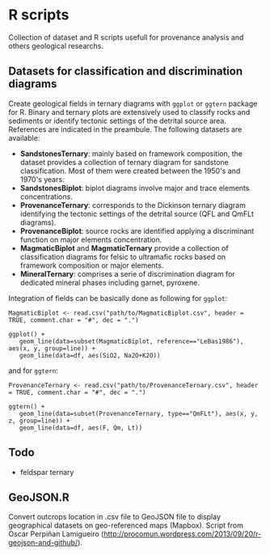 # R scripts

Collection of dataset and R scripts usefull for provenance analysis and others geological researchs.

## Datasets for classification and discrimination diagrams
Create geological fields in ternary diagrams with `ggplot` or `ggtern` package for R. Binary and ternary plots are extensively used to classify rocks and sediments or identify tectonic settings of the detrital source area. References are indicated in the preambule. The following datasets are available:
+ **SandstonesTernary**: mainly based on framework composition, the dataset provides a collection of ternary diagram for sandstone classification. Most of them were created between the 1950's and 1970's years.
+ **SandstonesBiplot**: biplot diagrams involve major and trace elements concentrations.
+ **ProvenanceTernary**: corresponds to the Dickinson ternary diagram identifying the tectonic settings of the detrital source (QFL and QmFLt diagrams).
+ **ProvenanceBiplot**: source rocks are identified applying a discriminant function on major elements concentration.
+ **MagmaticBiplot** and **MagmaticTernary** provide a collection of classification diagrams for felsic to ultramafic rocks based on framework composition or major elements.
+ **MineralTernary**: comprises a serie of discrimination diagram for dedicated mineral phases including garnet, pyroxene.

Integration of fields can be basically done as following for `ggplot`:
```
MagmaticBiplot <- read.csv("path/to/MagmaticBiplot.csv", header = TRUE, comment.char = "#", dec = ".")

ggplot() +
   geom_line(data=subset(MagmaticBiplot, reference=="LeBas1986"), aes(x, y, group=line)) +
   geom_line(data=df, aes(SiO2, Na2O+K2O))
```
and for `ggtern`:
```
ProvenanceTernary <- read.csv("path/to/ProvenanceTernary.csv", header = TRUE, comment.char = "#", dec = ".")

ggtern() +
   geom_line(data=subset(ProvenanceTernary, type=="QmFLt"), aes(x, y, z, group=line)) +
   geom_line(data=df, aes(F, Qm, Lt))
```
## Todo
+ feldspar ternary

## GeoJSON.R
Convert outcrops location in .csv file to GeoJSON file to display geographical datasets on geo-referenced maps (Mapbox). Script from Oscar Perpiñan Lamigueiro (http://procomun.wordpress.com/2013/09/20/r-geojson-and-github/).
